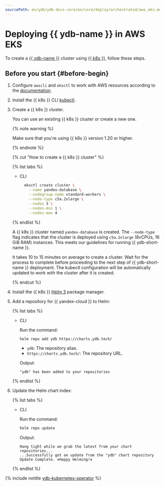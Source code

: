 ```yaml
---
sourcePath: en/ydb/ydb-docs-core/en/core/deploy/orchestrated/aws_eks.md
---
```

# Deploying {{ ydb-name }} in AWS EKS

To create a [{{ ydb-name }}](https://cloud.yandex.ru/docs/ydb/) cluster using [{{ k8s }}](https://kubernetes.io/), follow these steps.

## Before you start {#before-begin}

1. Configure `awscli` and `eksctl` to work with AWS resources according to the [documentation](https://docs.aws.amazon.com/eks/latest/userguide/getting-started-eksctl.html).

1. Install the {{ k8s }} CLI [kubectl](https://kubernetes.io/docs/tasks/tools/install-kubectl).

1. Create a {{ k8s }} cluster.

    You can use an existing {{ k8s }} cluster or create a new one.

    {% note warning %}

    Make sure that you're using {{ k8s }} version 1.20 or higher.

    {% endnote %}

    {% cut "How to create a {{ k8s }} cluster" %}

    {% list tabs %}

    - CLI

      ```bash
        eksctl create cluster \
          --name yandex-database \
          --nodegroup-name standard-workers \
          --node-type c5a.2xlarge \
          --nodes 3 \
          --nodes-min 1 \
          --nodes-max 4
      ```

    {% endlist %}

    A {{ k8s }} cluster named `yandex-database` is created. The `--node-type` flag indicates that the cluster is deployed using `c5a.2xlarge` (8vCPUs, 16 GiB RAM) instances. This meets our guidelines for running {{ ydb-short-name }}.

    It takes 10 to 15 minutes on average to create a cluster. Wait for the process to complete before proceeding to the next step of {{ ydb-short-name }} deployment. The kubectl configuration will be automatically updated to work with the cluster after it is created.

    {% endcut %}

1. Install the {{ k8s }} [Helm 3](https://helm.sh/docs/intro/install/) package manager.

1. Add a repository for {{ yandex-cloud }} to Helm:

    {% list tabs %}

    - CLI

      Run the command:

      ```bash
      helm repo add ydb https://charts.ydb.tech/
      ```
      * `ydb`: The repository alias.
      * `https://charts.ydb.tech/`: The repository URL.

      Output:

      ```text
      "ydb" has been added to your repositories
      ```

    {% endlist %}

1. Update the Helm chart index:

    {% list tabs %}

    - CLI

      Run the command:

      ```bash
      helm repo update
      ```

      Output:

      ```text
      Hang tight while we grab the latest from your chart repositories...
      ...Successfully got an update from the "ydb" chart repository
      Update Complete. ⎈Happy Helming!⎈
      ```

    {% endlist %}

{% include notitle [ydb-kubernetes-operator](_includes/ydb-kubernetes-operator.md) %}

